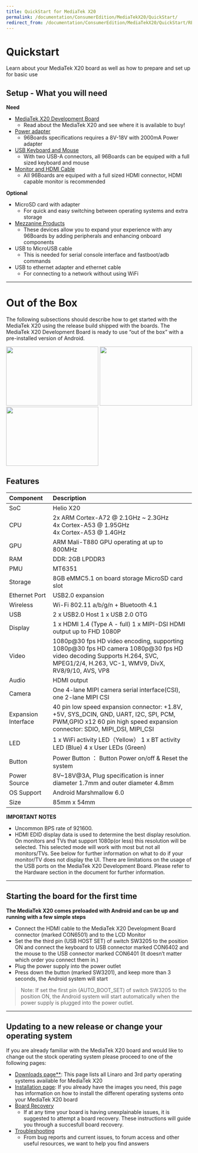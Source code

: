 ```yaml
---
title: QuickStart for MediaTek X20
permalink: /documentation/ConsumerEdition/MediaTekX20/QuickStart/
redirect_from: /documentation/ConsumerEdition/MediaTekX20/QuickStart/README.md/
---
```

# Quickstart

Learn about your MediaTek X20 board as well as how to prepare and set up for basic use

## Setup - What you will need

**Need**
- [MediaTek X20 Development Board](http://www.96boards.org/products/ce/mediatek-x20/)
   - Read about the MediaTek X20 and see where it is available to buy!
- [Power adapter](https://www.96boards.org/products/accessories/power/)
   - 96Boards specifications requires a 8V-18V with 2000mA Power adapter
- [USB Keyboard and Mouse](USBKeyBoardMouse.md)
   - With two USB-A connectors, all 96Boards can be equiped with a full sized keyboard and mouse
- [Monitor and HDMI Cable](MonitorHDMI.md)
   - All 96Boards are equiped with a full sized HDMI connector, HDMI capable monitor is recommended

**Optional**
- MicroSD card with adapter
   - For quick and easy switching between operating systems and extra storage
- [Mezzanine Products](../../../MezzanineProducts/)
   - These devices allow you to expand your experience with any 96Boards by adding peripherals and enhancing onboard components
- USB to MicroUSB cable
   - This is needed for serial console interface and fastboot/adb commands
- USB to ethernet adapter and ethernet cable
   - For connecting to a network without using WiFi

***

# Out of the Box

The following subsections should describe how to get started with the MediaTek X20 using the release build shipped with the boards. The MediaTek X20 Development Board is ready to use “out of the box” with a pre-installed version of Android.

<img src="http://i.imgur.com/Mdjs6Nx.png" data-canonical-src="http://i.imgur.com/Mdjs6Nx.png" width="250" height="160" />
<img src="http://i.imgur.com/3EleXMR.png" data-canonical-src="http://i.imgur.com/3EleXMR.png" width="250" height="160" />
<img src="http://i.imgur.com/p1N2nDt.png" data-canonical-src="http://i.imgur.com/p1N2nDt.png" width="250" height="160" />

## Features

|   Component          |   Description                                                                                    |
|:---------------------|:-------------------------------------------------------------------------------------------------|
|  SoC                 | Helio X20                                                                                        |
|  CPU                 | 2x ARM Cortex-A72 @ 2.1GHz ~ 2.3GHz<br>4x Cortex-A53 @ 1.95GHz<br>4x Cortex-A53 @ 1.4GHz         |
|  GPU                 | ARM Mali-T880 GPU operating at up to 800MHz                                                      |
|  RAM                 | DDR: 2GB LPDDR3                                                                                  |
|  PMU                 | MT6351                                                                                           |
|  Storage             | 8GB eMMC5.1 on board storage MicroSD card slot	                                                  |
|  Ethernet Port       | USB2.0 expansion                                                                                 |
|  Wireless            | Wi-Fi 802.11 a/b/g/n + Bluetooth 4.1                                                             |
|  USB                 | 2 x USB2.0 Host 1 x USB 2.0 OTG                                                                  |
|  Display             | 1 x HDMI 1.4 (Type A - full) 1 x MIPI-DSI HDMI output up to FHD 1080P                            |
|  Video               | 1080p@30 fps HD video encoding, supporting 1080p@30 fps HD camera 1080p@30 fps HD video decoding Supports H.264, SVC, MPEG1/2/4, H.263, VC-1, WMV9, DivX, RV8/9/10, AVS, VP8                                                        |
|  Audio               | HDMI output                                                                                      |
|  Camera              | One 4-lane MIPI camera serial interface(CSI), one 2-lane MIPI CSI                                |
|  Expansion Interface | 40 pin low speed expansion connector: +1.8V, +5V, SYS_DCIN, GND, UART, I2C, SPI, PCM, PWM,GPIO x12 60 pin high speed expansion connector:   SDIO, MIPI_DSI, MIPI_CSI                                                                |
|  LED                 | 1 x WiFi activity LED（Yellow） 1 x BT  activity LED (Blue) 4 x User LEDs (Green)                |
|  Button              | Power Button ： Button Power on/off & Reset the system                                           |
|  Power Source        | 8V~18V@3A, Plug specification is inner diameter 1.7mm and outer diameter 4.8mm                   |
|  OS Support          | Android Marshmallow 6.0                                                                          |
|  Size                | 85mm x 54mm                                                                                      |

**IMPORTANT NOTES**

- Uncommon BPS rate of 921600.
- HDMI EDID display data is used to determine the best display resolution. On monitors and TVs that support 1080p(or less) this resolution will be selected. This selected mode will work with most but not all monitors/TVs. See below for further information on what to do if your monitor/TV does not display the UI.
There are limitations on the usage of the USB ports on the MediaTek X20 Development Board. Please refer to the Hardware section in the document for further information.

***

## Starting the board for the first time

**The MediaTek X20 comes preloaded with Android and can be up and running with a few simple steps**

- Connect the HDMI cable to the MediaTek X20 Development Board connector (marked CON6501) and to the LCD Monitor
- Set the the third pin (USB HOST SET) of switch SW3205 to the position ON and connect the keyboard to USB connector marked CON6402 and the mouse to the USB connector marked CON6401 (It doesn’t matter which order you connect them in.)
- Plug the power supply into the power outlet
- Press down the button (marked SW3201), and keep more than 3 seconds, the Android system will start

> Note: If set the first pin (AUTO_BOOT_SET) of switch SW3205 to the position ON, the Android system will start automatically when the power supply is plugged into the power outlet.

***

## Updating to a new release or change your operating system

If you are already familiar with the MediaTek X20 board and would like to change out the stock operating system please proceed to one of the following pages:

- [Downloads page**](../Downloads/): This page lists all Linaro and 3rd party operating systems available for MediaTek X20
- [Installation page](../Installation/): If you already have the images you need, this page has information on how to install the different operating systems onto your MediaTek X20 board
- [Board Recovery](../Installation/BoardRecovery.md)
   - If at any time your board is having unexplainable issues, it is suggested to attempt a board recovery. These instructions will guide you through a succesfull board recovery.
- [Troubleshooting](../Troubleshooting/)
   - From bug reports and current issues, to forum access and other useful resources, we want to help you find answers
